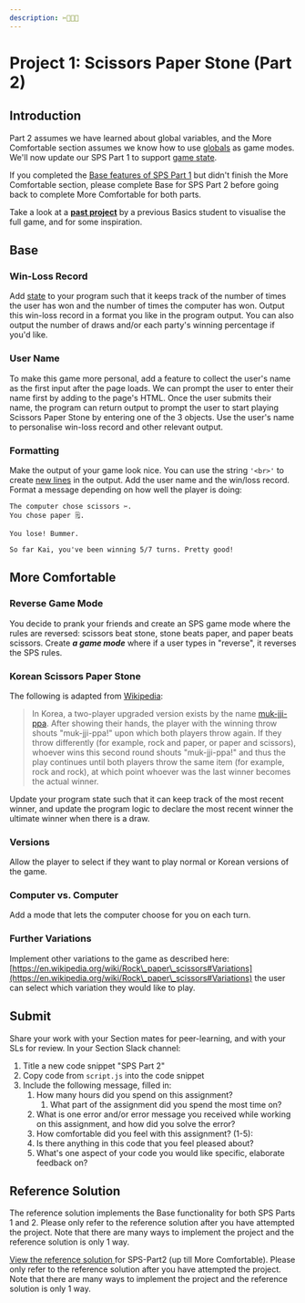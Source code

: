 ```yaml
---
description: ✂️📃💎🤩
---
```


# Project 1: Scissors Paper Stone (Part 2)

## Introduction

Part 2 assumes we have learned about global variables, and the More Comfortable section assumes we know how to use [globals](../../8-managing-state-and-input-validation/8.1-program-lifecycle-and-state.md#global-variables) as game modes. We'll now update our SPS Part 1 to support [game state](../../8-managing-state-and-input-validation/8.2-program-state-for-game-modes.md#global-state-for-app-modes).

If you completed the [Base features of SPS Part 1](project-1-scissors-paper-stone-part-1.md#base) but didn't finish the More Comfortable section, please complete Base for SPS Part 2 before going back to complete More Comfortable for both parts.

Take a look at a [**past project**](https://averygan.github.io/basics-scissors-paper-stone/) by a previous Basics student to visualise the full game, and for some inspiration.&#x20;

## Base

### Win-Loss Record

Add [state](../../8-managing-state-and-input-validation/8.1-program-lifecycle-and-state.md) to your program such that it keeps track of the number of times the user has won and the number of times the computer has won. Output this win-loss record in a format you like in the program output. You can also output the number of draws and/or each party's winning percentage if you'd like.

### User Name

To make this game more personal, add a feature to collect the user's name as the first input after the page loads. We can prompt the user to enter their name first by adding to the page's HTML. Once the user submits their name, the program can return output to prompt the user to start playing Scissors Paper Stone by entering one of the 3 objects. Use the user's name to personalise win-loss record and other relevant output.

### Formatting

Make the output of your game look nice. You can use the string `'<br>'` to create [new lines](https://www.w3schools.com/TAGS/tag\_br.asp) in the output. Add the user name and the win/loss record. Format a message depending on how well the player is doing:

```
The computer chose scissors ✂️.
You chose paper 🗒.

You lose! Bummer.

So far Kai, you've been winning 5/7 turns. Pretty good!
```

## More Comfortable

### Reverse Game Mode

You decide to prank your friends and create an SPS game mode where the rules are reversed: scissors beat stone, stone beats paper, and paper beats scissors. Create _**a game mode**_ where if a user types in "reverse", it reverses the SPS rules.&#x20;

### Korean Scissors Paper Stone

The following is adapted from [Wikipedia](https://en.wikipedia.org/wiki/Rock\_paper\_scissors#Adapted\_rules):

> In Korea, a two-player upgraded version exists by the name [muk-jji-ppa](https://en.wikipedia.org/wiki/Muk-jji-ppa). After showing their hands, the player with the winning throw shouts "muk-jji-ppa!" upon which both players throw again. If they throw differently (for example, rock and paper, or paper and scissors), whoever wins this second round shouts "muk-jji-ppa!" and thus the play continues until both players throw the same item (for example, rock and rock), at which point whoever was the last winner becomes the actual winner.

Update your program state such that it can keep track of the most recent winner, and update the program logic to declare the most recent winner the ultimate winner when there is a draw.

### Versions

Allow the player to select if they want to play normal or Korean versions of the game.

### Computer vs. Computer

Add a mode that lets the computer choose for you on each turn.

### Further Variations

Implement other variations to the game as described here: [https://en.wikipedia.org/wiki/Rock\_paper\_scissors#Variations](https://en.wikipedia.org/wiki/Rock\_paper\_scissors#Variations) the user can select which variation they would like to play.

## Submit

Share your work with your Section mates for peer-learning, and with your SLs for review. In your Section Slack channel:

1. Title a new code snippet "SPS Part 2"
2. Copy code from `script.js` into the code snippet
3. Include the following message, filled in:
   1. How many hours did you spend on this assignment?
      1. What part of the assignment did you spend the most time on?
   2. What is one error and/or error message you received while working on this assignment, and how did you solve the error?
   3. How comfortable did you feel with this assignment? (1-5):
   4. Is there anything in this code that you feel pleased about?
   5. What's one aspect of your code you would like specific, elaborate feedback on?

## Reference Solution

The reference solution implements the Base functionality for both SPS Parts 1 and 2. Please only refer to the reference solution after you have attempted the project. Note that there are many ways to implement the project and the reference solution is only 1 way.

[View the reference solution ](https://github.com/rocketacademy/basics-scissors-paper-stone/tree/part2-inclMoreComfortable)for SPS-Part2 (up till More Comfortable). Please only refer to the reference solution after you have attempted the project. Note that there are many ways to implement the project and the reference solution is only 1 way.
